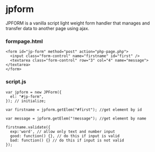 # jpform
JPFORM is a vanilla script light weight form handler that manages and transfer data to another page using ajax.
### formpage.html
```
<form id="jp-form" method="post" action="php-page.php">
  <input class="form-control" name="firstname" id="first" />
  <textarea class="form-control" row="3" col="4" name="message"></textarea>
</form>
```
### script.js
```
var jpform = new JPForm({
  el: "#jp-form",
}); // initialize;

var firstname = jpform.getElem("#first"); //get element by id

var message = jpform.getElem("!message"); //get element by name

firstname.validate({
  exp:'word', // allow only text and number input
  good: function() {}, // do this if input is valid
  bad: function() {} // do this if input is not valid
});
```

